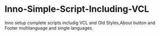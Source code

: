 # Inno-Simple-Script-Including-VCL
Inno setup complete scripts includig VCL and Old Styles,About button and Footer multilanguage and single languages.
